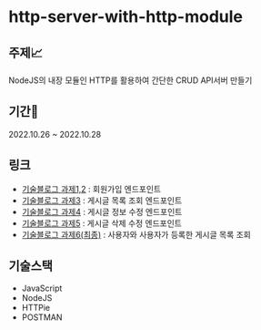 # http-server-with-http-module

## 주제📈
NodeJS의 내장 모듈인 HTTP를 활용하여 간단한 CRUD API서버 만들기

## 기간📆
2022.10.26 ~ 2022.10.28

## 링크
- [기술블로그 과제1,2](https://velog.io/@scroll0908/BESimple-API-ServerAssignment) : 회원가입 엔드포인트
- [기술블로그 과제3](https://velog.io/@scroll0908/BESimple-API-ServerAssignment3) : 게시글 목록 조회 엔드포인트
- [기술블로그 과제4](https://velog.io/@scroll0908/BESimple-API-ServerAssignment4) : 게시글 정보 수정 엔드포인트
- [기술블로그 과제5](https://velog.io/@scroll0908/BESimple-API-ServerAssignment5) : 게시글 삭제 수정 엔드포인트
- [기술블로그 과제6(최종)](https://velog.io/@scroll0908/BESimple-API-ServerAssignment6) : 사용자와 사용자가 등록한 게시글 목록 조회

## 기술스택
- JavaScript
- NodeJS
- HTTPie
- POSTMAN
